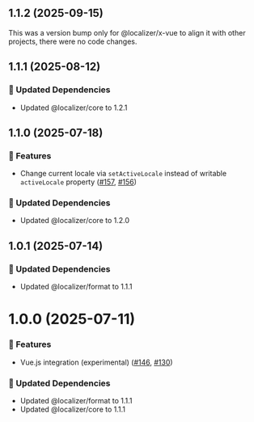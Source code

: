 ## 1.1.2 (2025-09-15)

This was a version bump only for @localizer/x-vue to align it with other projects, there were no code changes.

## 1.1.1 (2025-08-12)

### 🧱 Updated Dependencies

- Updated @localizer/core to 1.2.1

## 1.1.0 (2025-07-18)

### 🚀 Features

- Change current locale via `setActiveLocale` instead of writable `activeLocale` property ([#157](https://github.com/124c4a/localizer/pull/157), [#156](https://github.com/124c4a/localizer/issues/156))

### 🧱 Updated Dependencies

- Updated @localizer/core to 1.2.0

## 1.0.1 (2025-07-14)

### 🧱 Updated Dependencies

- Updated @localizer/format to 1.1.1

# 1.0.0 (2025-07-11)

### 🚀 Features

- Vue.js integration (experimental) ([#146](https://github.com/124c4a/localizer/pull/146), [#130](https://github.com/124c4a/localizer/issues/130))

### 🧱 Updated Dependencies

- Updated @localizer/format to 1.1.1
- Updated @localizer/core to 1.1.1

